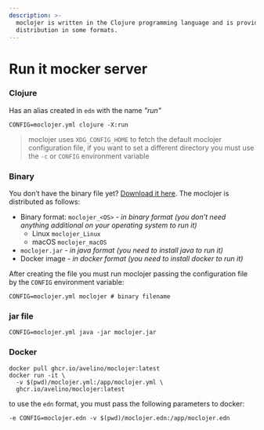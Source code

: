 ```yaml
---
description: >-
  moclojer is written in the Clojure programming language and is provided for
  distribution in some formats.
---
```


# Run it mocker server

### Clojure

Has an alias created in `edn` with the name _"run"_

```shell
CONFIG=moclojer.yml clojure -X:run
```

> moclojer uses `XDG_CONFIG_HOME` to fetch the default moclojer configuration file, if you want to set a different directory you must use the `-c` or `CONFIG` environment variable

### Binary

You don’t have the binary file yet? [Download it here](https://github.com/avelino/moclojer/releases/latest). The moclojer is distributed as follows:

* Binary format: `moclojer_<OS>` - _in binary format (you don’t need anything additional on your operating system to run it)_
  * Linux `moclojer_Linux`
  * macOS `moclojer_macOS`
* `moclojer.jar` - _in java format (you need to install java to run it)_
* Docker image - _in docker format (you need to install docker to run it)_

After creating the file you must run moclojer passing the configuration file by the `CONFIG` environment variable:

```shell
CONFIG=moclojer.yml moclojer # binary filename
```

### **jar file**

```shell
CONFIG=moclojer.yml java -jar moclojer.jar
```

### **Docker**

```shell
docker pull ghcr.io/avelino/moclojer:latest
docker run -it \
  -v $(pwd)/moclojer.yml:/app/moclojer.yml \
  ghcr.io/avelino/moclojer:latest
```

to use the `edn` format, you must pass the following parameters to docker:

`-e CONFIG=moclojer.edn -v $(pwd)/moclojer.edn:/app/moclojer.edn`
